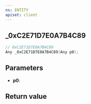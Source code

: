 ```yaml
---
ns: ENTITY
apiset: client
---
```

## _0xC2E71D7E0A7B4C89

```c
// 0xC2E71D7E0A7B4C89
Any _0xC2E71D7E0A7B4C89(Any p0);
```


## Parameters
* **p0**:

## Return value

